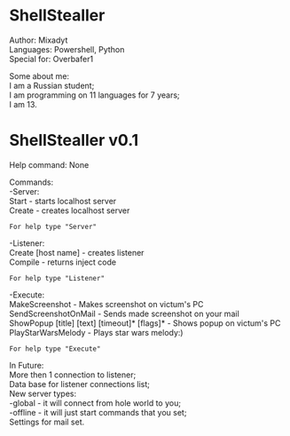 # ShellStealler

Author: Mixadyt           
Languages: Powershell, Python            
Special for: Overbafer1

Some about me:               
I am a Russian student;           
I am programming on 11 languages for 7 years;           
I am 13.         

# ShellStealler v0.1
Help command: None    

Commands:         
  -Server:          
    Start - starts localhost server          
    Create - creates localhost server        

    For help type "Server"           
  -Listener:           
    Create [host name] - creates listener        
    Compile - returns inject code            

    For help type "Listener"          
  -Execute:           
    MakeScreenshot - Makes screenshot on victum's PC          
    SendScreenshotOnMail - Sends made screenshot on your mail         
    ShowPopup [title] [text] [timeout]* [flags]* - Shows popup on victum's PC          
    PlayStarWarsMelody - Plays star wars melody:)          

    For help type "Execute"     

In Future:       
More then 1 connection to listener;          
Data base for listener connections list;           
New server types:         
-global - it will connect from hole world to you;           
-offline - it will just start commands that you set;           
Settings for mail set.            
    
